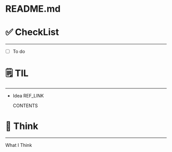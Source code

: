 # README.md

# ✅ CheckList

---

- [ ]  To do

# 🗒️ TIL

---

- Idea REF_LINK

    CONTENTS

# 💭 Think

---

What I Think